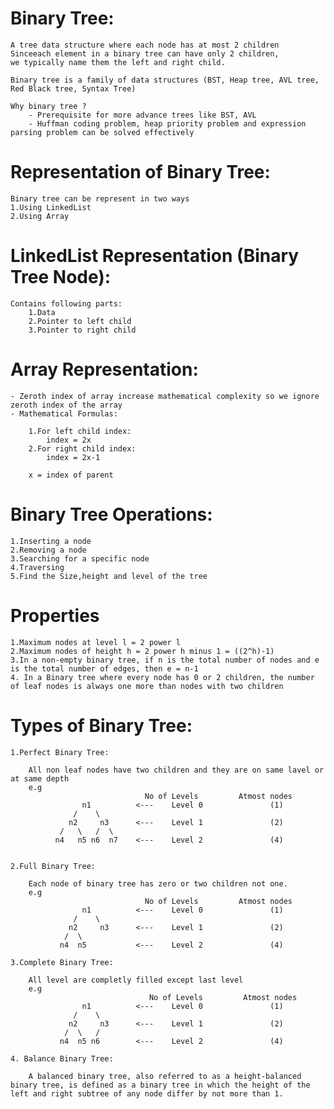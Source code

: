 # Binary Tree:
    A tree data structure where each node has at most 2 children
    Sinceeach element in a binary tree can have only 2 children,
    we typically name them the left and right child.

    Binary tree is a family of data structures (BST, Heap tree, AVL tree, Red Black tree, Syntax Tree)

    Why binary tree ?
        - Prerequisite for more advance trees like BST, AVL
        - Huffman coding problem, heap priority problem and expression parsing problem can be solved effectively 


# Representation of Binary Tree:

    Binary tree can be represent in two ways
    1.Using LinkedList
    2.Using Array

# LinkedList Representation (Binary Tree Node):

    Contains following parts:
        1.Data
        2.Pointer to left child
        3.Pointer to right child

# Array Representation:

    - Zeroth index of array increase mathematical complexity so we ignore zeroth index of the array 
    - Mathematical Formulas:

        1.For left child index:
            index = 2x
        2.For right child index:
            index = 2x-1

        x = index of parent





# Binary Tree Operations:

    1.Inserting a node
    2.Removing a node
    3.Searching for a specific node
    4.Traversing
    5.Find the Size,height and level of the tree

# Properties

    1.Maximum nodes at level l = 2 power l
    2.Maximum nodes of height h = 2 power h minus 1 = ((2^h)-1)
    3.In a non-empty binary tree, if n is the total number of nodes and e is the total number of edges, then e = n-1
    4. In a Binary tree where every node has 0 or 2 children, the number of leaf nodes is always one more than nodes with two children


# Types of Binary Tree:

    1.Perfect Binary Tree:

        All non leaf nodes have two children and they are on same lavel or at same depth
        e.g 
                                  No of Levels         Atmost nodes
                    n1          <---    Level 0               (1)
                  /    \
                 n2     n3      <---    Level 1               (2)
               /   \   /  \
              n4   n5 n6  n7    <---    Level 2               (4)


    2.Full Binary Tree:

        Each node of binary tree has zero or two children not one.
        e.g 
                                  No of Levels         Atmost nodes
                    n1          <---    Level 0               (1)
                  /    \
                 n2     n3      <---    Level 1               (2)
                /  \
               n4  n5           <---    Level 2               (4)

    3.Complete Binary Tree:

        All level are completly filled except last level
        e.g
                                   No of Levels         Atmost nodes
                    n1          <---    Level 0               (1)
                  /    \
                 n2     n3      <---    Level 1               (2)
                /  \   /
               n4  n5 n6        <---    Level 2               (4)

    4. Balance Binary Tree:

        A balanced binary tree, also referred to as a height-balanced binary tree, is defined as a binary tree in which the height of the left and right subtree of any node differ by not more than 1.







